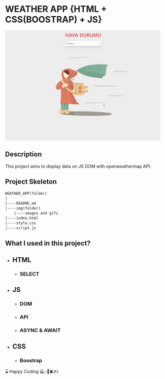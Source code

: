 # WEATHER APP {HTML + CSS(BOOSTRAP) + JS}

![gif](./img/weather_app.gif)

## Description
This project aims to display data on JS DOM with openweathermap API.

## Project Skeleton 

```
WEATHER_APP(folder)
|
|----README.md
|----img(folder)
    |----images and gifs
|----index.html
|----style.css
|----script.js
```

## What I used in this project?

- ## HTML
  - ### SELECT
- ## JS
  - ### DOM
  - ### API
  - ### ASYNC & AWAIT
- ## CSS
  - ### Boostrap

<left> ⌛ Happy Coding  💻🎶🍕🍀✍ </left>